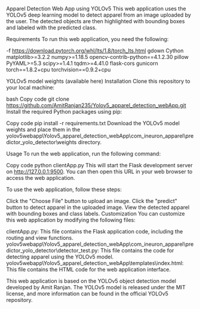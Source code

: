 Apparel Detection Web App using YOLOv5
This web application uses the YOLOv5 deep learning model to detect apparel from an image uploaded by the user. The detected objects are then highlighted with bounding boxes and labeled with the predicted class.

Requirements
To run this web application, you need the following:

-f https://download.pytorch.org/whl/lts/1.8/torch_lts.html
gdown
Cython
matplotlib>=3.2.2
numpy>=1.18.5
opencv-contrib-python==4.1.2.30
pillow
PyYAML>=5.3
scipy>=1.4.1
tqdm>=4.41.0
flask-cors
gunicorn
torch==1.8.2+cpu
torchvision==0.9.2+cpu

YOLOv5 model weights (available here)
Installation
Clone this repository to your local machine:

bash
Copy code
git clone https://github.com/AmitRanjan235/Yolov5_apparel_detection_webApp.git
Install the required Python packages using pip:

Copy code
pip install -r requirements.txt
Download the YOLOv5 model weights and place them in the yolov5webapp\Yolov5_apparel_detection_webApp\com_ineuron_apparel\predictor_yolo_detector\weights directory.

Usage
To run the web application, run the following command:

Copy code
python clientApp.py
This will start the Flask development server on http://127.0.0.1:9500. You can then open this URL in your web browser to access the web application.

To use the web application, follow these steps:

Click the "Choose File" button to upload an image.
Click the "predict" button to detect apparel in the uploaded image.
View the detected apparel with bounding boxes and class labels.
Customization
You can customize this web application by modifying the following files:

clientApp.py: This file contains the Flask application code, including the routing and view functions.
yolov5webapp\Yolov5_apparel_detection_webApp\com_ineuron_apparel\predictor_yolo_detector\detector_test.py: This file contains the code for detecting apparel using the YOLOv5 model.
yolov5webapp\Yolov5_apparel_detection_webApp\templates\index.html: This file contains the HTML code for the web application interface.

This web application is based on the YOLOv5 object detection model developed by Amit Ranjan. The YOLOv5 model is released under the MIT license, and more information can be found in the official YOLOv5 repository.
